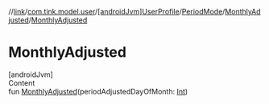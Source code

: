 //[link](../../../../index.md)/[com.tink.model.user](../../../index.md)/[[androidJvm]UserProfile](../../index.md)/[PeriodMode](../index.md)/[MonthlyAdjusted](index.md)/[MonthlyAdjusted](-monthly-adjusted.md)



# MonthlyAdjusted  
[androidJvm]  
Content  
fun [MonthlyAdjusted](-monthly-adjusted.md)(periodAdjustedDayOfMonth: [Int](https://kotlinlang.org/api/latest/jvm/stdlib/kotlin/-int/index.html))  




